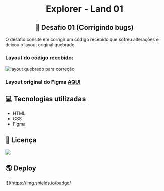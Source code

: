 # <center> Explorer - Land 01 </center>

## <center> 📝 Desafio 01 (Corrigindo bugs)

O desafio consite em corrigir um código recebido que sofreu alterações e deixou o layout original quebrado.

### Layout do código recebido:

![layout quebrado para correção](https://efficient-sloth-d85.notion.site/image/https%3A%2F%2Fs3-us-west-2.amazonaws.com%2Fsecure.notion-static.com%2Fa29a32b1-069e-4e79-af05-d69f772bccb5%2FUntitled.png?table=block&id=8f89f434-cf5e-47a9-8612-c55e35452cfd&spaceId=08f749ff-d06d-49a8-a488-9846e081b224&width=2000&userId=&cache=v2)

### Layout original do Figma [AQUI](https://www.figma.com/file/fAvYZz4dPV5MfhL77XkqkD/Explorer---Projeto-01?type=design&node-id=0-1&mode=design)

## 💻 Tecnologias utilizadas

<ul>
  <li>HTML</li>
  <li>CSS</li>
  <li>Figma</li>
</ul>

## 📄 Licença

![](https://img.shields.io/badge/license-MIT-orange)

## 🌎 Deploy

![](https://img.shields.io/badge/
